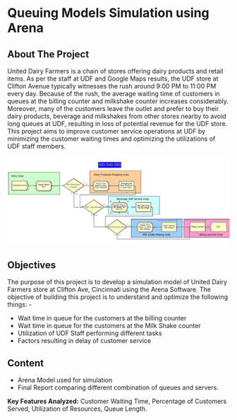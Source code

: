 # Queuing Models Simulation using Arena

## About The Project

United Dairy Farmers is a chain of stores offering dairy products and retail items. As per the staff at UDF and Google Maps results, the UDF store at Clifton Avenue typically witnesses the rush around 9:00 PM to 11:00 PM every day. Because of the rush, the average waiting time of customers in queues at the billing counter and milkshake counter increases considerably. Moreover, many of the customers leave the outlet and prefer to buy their dairy products, beverage and milkshakes from other stores nearby to avoid long queues at UDF, resulting in loss of potential revenue for the UDF store. This project aims to improve customer service operations at UDF by minimizing the customer waiting times and optimizing the utilizations of UDF staff members.

![](ArenaModel.png)

## Objectives	

The purpose of this project is to develop a simulation model of United Dairy Farmers store at Clifton Ave, Cincinnati using the Arena Software. The objective of building this project is to understand and optimize the following things: -

*	Wait time in queue for the customers at the billing counter
*	Wait time in queue for the customers at the Milk Shake counter
*	Utilization of UDF Staff performing different tasks
*	Factors resulting in delay of customer service

## Content

*	Arena Model used for simulation
*	Final Report comparing different combination of queues and servers.

**Key Features Analyzed:** Customer Waiting Time, Percentage of Customers Served, Utilization of Resources, Queue Length.




